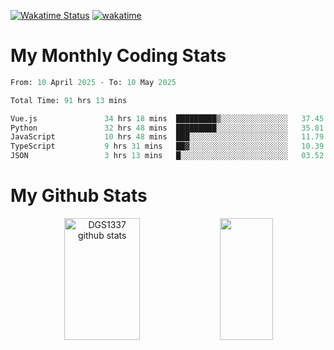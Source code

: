 [![Wakatime Status](https://github.com/noopurphalak/noopurphalak/workflows/wakatime-status-update/badge.svg)](https://github.com/noopurphalak/noopurphalak/actions/workflows/main.yml)
[![wakatime](https://wakatime.com/badge/user/80ace140-ef40-4fdd-b8ed-f3be3d2e1aea.svg)](https://wakatime.com/@80ace140-ef40-4fdd-b8ed-f3be3d2e1aea)

# My Monthly Coding Stats

<!--START_SECTION:waka-->

```python
From: 10 April 2025 - To: 10 May 2025

Total Time: 91 hrs 13 mins

Vue.js               34 hrs 18 mins  █████████▒░░░░░░░░░░░░░░░   37.45 %
Python               32 hrs 48 mins  █████████░░░░░░░░░░░░░░░░   35.81 %
JavaScript           10 hrs 48 mins  ███░░░░░░░░░░░░░░░░░░░░░░   11.79 %
TypeScript           9 hrs 31 mins   ██▓░░░░░░░░░░░░░░░░░░░░░░   10.39 %
JSON                 3 hrs 13 mins   █░░░░░░░░░░░░░░░░░░░░░░░░   03.52 %
```

<!--END_SECTION:waka-->

# My Github Stats
<div style="text-align: center;">
  <img width="49%" height="195px" src="https://github-readme-stats-sigma-five.vercel.app/api?username=noopurphalak&show_icons=true&count_private=true&hide_border=true&title_color=00FFFF&icon_color=00FFFF&text_color=00FFFF&bg_color=0d1117" alt="DGS1337 github stats" />
  <img width="41%" height="195px" src="https://github-readme-stats-sigma-five.vercel.app/api/top-langs/?username=noopurphalak&layout=compact&hide_border=true&title_color=00FFFF&text_color=00FFFF&bg_color=0d1117" />
</div>
